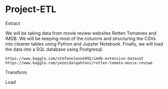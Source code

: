 # Project-ETL

Extract 

We will be taking data from movie review websites Rotten Tomatoes and IMDB. We will be keeping most of the columns and structuring the CSVs into cleaner tables using Python and Jupyter Notebook. Finally, we will load the data into a SQL database using Postgresql.


    https://www.kaggle.com/stefanoleone992/imdb-extensive-dataset
    https://www.kaggle.com/yazeidalqahtani/rotten-tomato-movie-reviwe
    
Transform





Load
